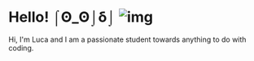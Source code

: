 # Hello! &#x2320;&#x0298;_&#x0298;&#x2321;&#x03b4;&#x2321; ![img](https://github.com/lturr07/lturr07/assets/91944533/298eb10e-54a8-4c68-bca8-6eec0bc870af)

Hi, I'm Luca and I am a passionate student towards anything to do with coding.
